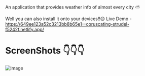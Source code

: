 An application that provides weather info of almost every city ⛅

Well you can also install it onto your devices!!😉
Live Demo - https://649ee123a52c3213bb8b65e1--coruscating-strudel-f5242f.netlify.app/



# ScreenShots 👇👇👇

![image](https://user-images.githubusercontent.com/75308493/126185146-8a456580-3e12-4011-ad05-128db97a14ac.png)



